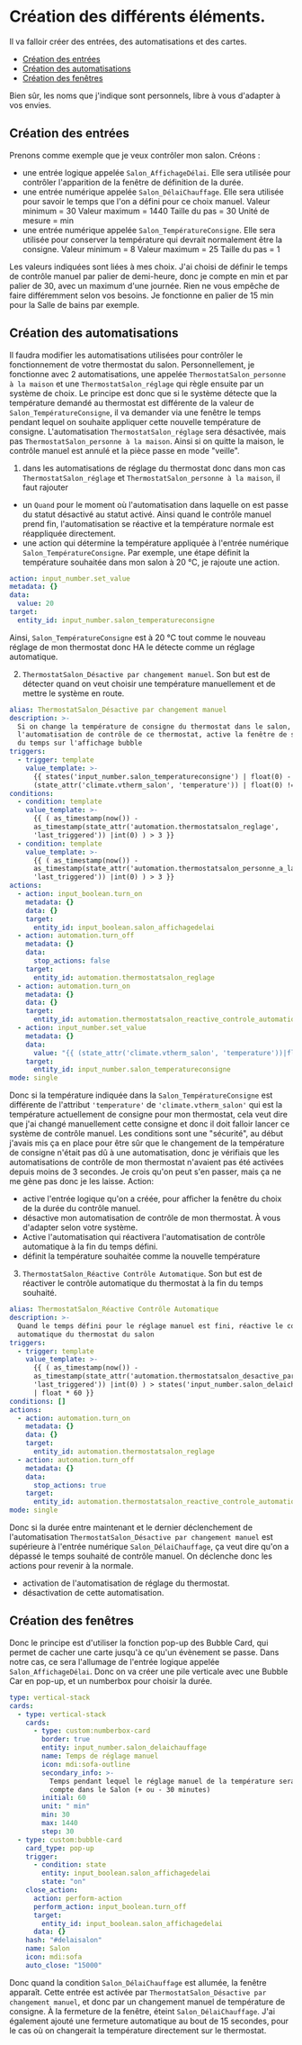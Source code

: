 # Création des différents éléments.

Il va falloir créer des entrées, des automatisations et des cartes.

- [Création des entrées](#création-des-entrées)
- [Création des automatisations](#Création-des-automatisations)
- [Création des fenêtres](#création-des-fenêtres)

Bien sûr, les noms que j'indique sont personnels, libre à vous d'adapter à vos envies.	

## Création des entrées
	
Prenons comme exemple que je veux contrôler mon salon.
Créons :
- une entrée logique appelée `Salon_AffichageDélai`. Elle sera utilisée pour contrôler l'apparition de la fenêtre de définition de la durée.
- une entrée numérique appelée `Salon_DélaiChauffage`. Elle sera utilisée pour savoir le temps que l'on a défini pour ce choix manuel.
			Valeur minimum = 30
			Valeur maximum = 1440
			Taille du pas = 30
			Unité de mesure = min
- une entrée numérique appelée `Salon_TempératureConsigne`. Elle sera utilisée pour conserver la température qui devrait normalement être la consigne.
			Valeur minimum = 8
			Valeur maximum = 25
			Taille du pas = 1

Les valeurs indiquées sont liées à mes choix. J'ai choisi de définir le temps de contrôle manuel par palier de demi-heure, donc je compte en min et par palier de 30, avec un maximum d'une journée. Rien ne vous empêche de faire différemment selon vos besoins. Je fonctionne en palier de 15 min pour la Salle de bains par exemple.
	
## Création des automatisations

Il faudra modifier les automatisations utilisées pour contrôler le fonctionnement de votre thermostat du salon. Personnellement, je fonctionne avec 2 automatisations, une appelée `ThermostatSalon_personne à la maison` et une `ThermostatSalon_réglage` qui règle ensuite par un système de choix. 
Le principe est donc que si le système détecte que la température demandé au thermostat est différente de la valeur de `Salon_TempératureConsigne`, il va demander via une fenêtre le temps pendant lequel on souhaite appliquer cette nouvelle température de consigne. L'automatisation `ThermostatSalon_réglage` sera désactivée, mais pas `ThermostatSalon_personne à la maison`. Ainsi si on quitte la maison, le contrôle manuel est annulé et la pièce passe en mode "veille".

1. dans les automatisations de réglage du thermostat donc dans mon cas `ThermostatSalon_réglage` et `ThermostatSalon_personne à la maison`, il faut rajouter 
- un `Quand` pour le moment où l'automatisation dans laquelle on est passe du statut désactivé au statut activé. Ainsi quand le contrôle manuel prend fin, l'automatisation se réactive et la température normale est réappliquée directement.
- une action qui détermine la température appliquée à l'entrée numérique `Salon_TempératureConsigne`.
Par exemple, une étape définit la température souhaitée dans mon salon à 20 °C, je rajoute une action. 
```yaml
action: input_number.set_value
metadata: {}
data:
  value: 20
target:
  entity_id: input_number.salon_temperatureconsigne
```
Ainsi, `Salon_TempératureConsigne` est à 20 °C tout comme le nouveau réglage de mon thermostat donc HA le détecte comme un réglage automatique.

2. `ThermostatSalon_Désactive par changement manuel`. Son but est de détecter quand on veut choisir une température manuellement et de mettre le système en route.

```yaml
alias: ThermostatSalon_Désactive par changement manuel
description: >-
  Si on change la température de consigne du thermostat dans le salon, désactive
  l'automatisation de contrôle de ce thermostat, active la fenêtre de sélection
  du temps sur l'affichage bubble
triggers:
  - trigger: template
    value_template: >-
      {{ states('input_number.salon_temperatureconsigne') | float(0) -
      (state_attr('climate.vtherm_salon', 'temperature')) | float(0) != 0}}
conditions:
  - condition: template
    value_template: >-
      {{ ( as_timestamp(now()) -
      as_timestamp(state_attr('automation.thermostatsalon_reglage',
      'last_triggered')) |int(0) ) > 3 }}
  - condition: template
    value_template: >-
      {{ ( as_timestamp(now()) -
      as_timestamp(state_attr('automation.thermostatsalon_personne_a_la_maison',
      'last_triggered')) |int(0) ) > 3 }}
actions:
  - action: input_boolean.turn_on
    metadata: {}
    data: {}
    target:
      entity_id: input_boolean.salon_affichagedelai
  - action: automation.turn_off
    metadata: {}
    data:
      stop_actions: false
    target:
      entity_id: automation.thermostatsalon_reglage
  - action: automation.turn_on
    metadata: {}
    data: {}
    target:
      entity_id: automation.thermostatsalon_reactive_controle_automatique
  - action: input_number.set_value
    metadata: {}
    data:
      value: "{{ (state_attr('climate.vtherm_salon', 'temperature'))|float(0) }}"
    target:
      entity_id: input_number.salon_temperatureconsigne
mode: single
```
Donc si la température indiquée dans la `Salon_TempératureConsigne` est différente de l'attribut `'temperature'` de `'climate.vtherm_salon'` qui est la température actuellement de consigne pour mon thermostat, cela veut dire que j'ai changé manuellement cette consigne et donc il doit falloir lancer ce système de contrôle manuel. 
Les conditions sont une "sécurité", au début j'avais mis ça en place pour être sûr que le changement de la température de consigne n'était pas dû à une automatisation, donc je vérifiais que les automatisations de contrôle de mon thermostat n'avaient pas été activées depuis moins de 3 secondes. Je crois qu'on peut s'en passer, mais ça ne me gène pas donc je les laisse.
Action: 
- active l'entrée logique qu'on a créée, pour afficher la fenêtre du choix de la durée du contrôle manuel.
- désactive mon automatisation de contrôle de mon thermostat. À vous d'adapter selon votre système.
- Active l'automatisation qui réactivera l'automatisation de contrôle automatique à la fin du temps défini.
- définit la température souhaitée comme la nouvelle température 

3. `ThermostatSalon_Réactive Contrôle Automatique`. Son but est de réactiver le contrôle automatique du thermostat à la fin du temps souhaité.

```yaml
alias: ThermostatSalon_Réactive Contrôle Automatique
description: >-
  Quand le temps défini pour le réglage manuel est fini, réactive le contrôle
  automatique du thermostat du salon
triggers:
  - trigger: template
    value_template: >-
      {{ ( as_timestamp(now()) -
      as_timestamp(state_attr('automation.thermostatsalon_desactive_par_changement_manuel',
      'last_triggered')) |int(0) ) > states('input_number.salon_delaichauffage')
      | float * 60 }}
conditions: []
actions:
  - action: automation.turn_on
    metadata: {}
    data: {}
    target:
      entity_id: automation.thermostatsalon_reglage
  - action: automation.turn_off
    metadata: {}
    data:
      stop_actions: true
    target:
      entity_id: automation.thermostatsalon_reactive_controle_automatique
mode: single
```

Donc si la durée entre maintenant et le dernier déclenchement de l'automatisation `ThermostatSalon_Désactive par changement manuel` est supérieure à l'entrée numérique `Salon_DélaiChauffage`, ça veut dire qu'on a dépassé le temps souhaité de contrôle manuel. On déclenche donc les actions pour revenir à la normale.
- activation de l'automatisation de réglage du thermostat.
- désactivation de cette automatisation.


## Création des fenêtres

Donc le principe est d'utiliser la fonction pop-up des Bubble Card, qui permet de cacher une carte jusqu'à ce qu'un évènement se passe. Dans notre cas, ce sera l'allumage de l'entrée logique appelée `Salon_AffichageDélai`.
Donc on va créer une pile verticale avec une Bubble Car en pop-up, et un numberbox pour choisir la durée.
```yaml
type: vertical-stack
cards:
  - type: vertical-stack
    cards:
      - type: custom:numberbox-card
        border: true
        entity: input_number.salon_delaichauffage
        name: Temps de réglage manuel
        icon: mdi:sofa-outline
        secondary_info: >-
          Temps pendant lequel le réglage manuel de la température sera pris en
          compte dans le Salon (+ ou - 30 minutes)
        initial: 60
        unit: " min"
        min: 30
        max: 1440
        step: 30
  - type: custom:bubble-card
    card_type: pop-up
    trigger:
      - condition: state
        entity: input_boolean.salon_affichagedelai
        state: "on"
    close_action:
      action: perform-action
      perform_action: input_boolean.turn_off
      target:
        entity_id: input_boolean.salon_affichagedelai
      data: {}
    hash: "#delaisalon"
    name: Salon
    icon: mdi:sofa
    auto_close: "15000"
```
Donc quand la condition `Salon_DélaiChauffage` est allumée, la fenêtre apparaît. Cette entrée est activée par `ThermostatSalon_Désactive par changement manuel`, et donc par un changement manuel de température de consigne. À la fermeture de la fenêtre, éteint `Salon_DélaiChauffage`. J'ai également ajouté une fermeture automatique au bout de 15 secondes, pour le cas où on changerait la température directement sur le thermostat.